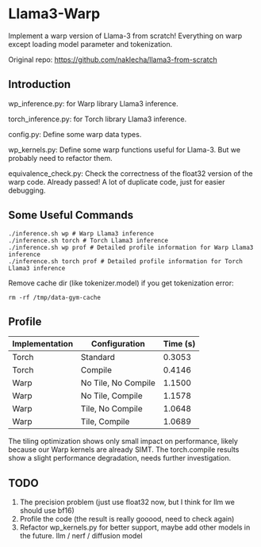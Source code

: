 # Llama3-Warp

Implement a warp version of Llama-3 from scratch!
Everything on warp except loading model parameter and tokenization.

Original repo: https://github.com/naklecha/llama3-from-scratch

## Introduction

wp_inference.py: for Warp library Llama3 inference.

torch_inference.py: for Torch library Llama3 inference.

config.py: Define some warp data types.

wp_kernels.py: Define some warp functions useful for Llama-3. But we probably need to refactor them.

equivalence_check.py: Check the correctness of the float32 version of the warp code. Already passed! A lot of duplicate code, just for easier debugging.

## Some Useful Commands

```
./inference.sh wp # Warp Llama3 inference
./inference.sh torch # Torch Llama3 inference
./inference.sh wp prof # Detailed profile information for Warp Llama3 inference
./inference.sh torch prof # Detailed profile information for Torch Llama3 inference
```

Remove cache dir (like tokenizer.model) if you get tokenization error:

```
rm -rf /tmp/data-gym-cache
```

## Profile

| Implementation | Configuration | Time (s) |
|----------------|---------------|----------|
| Torch | Standard | 0.3053 |
| Torch | Compile | 0.4146 |
| Warp | No Tile, No Compile | 1.1500 |
| Warp | No Tile, Compile | 1.1578 |
| Warp | Tile, No Compile | 1.0648 |
| Warp | Tile, Compile | 1.0689 |


The tiling optimization shows only small impact on performance, likely because our Warp kernels are already SIMT. The torch.compile results show a slight performance degradation, needs further investigation.

## TODO

1. The precision problem (just use float32 now, but I think for llm we should use bf16)
4. Profile the code (the result is really gooood, need to check again)
5. Refactor wp_kernels.py for better support, maybe add other models in the future. llm / nerf / diffusion model